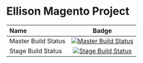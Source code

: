 Ellison Magento Project
===

| Name                | Badge |
|:--------------------|:-----:|
| Master Build Status | [![Master Build Status](https://magnum.travis-ci.com/separationdegrees/ellison.svg?token=uQoRSLdtJ4xGJxCSdueo&branch=master)](https://magnum.travis-ci.com/separationdegrees/ellison) |
| Stage Build Status  | [![Stage Build Status](https://magnum.travis-ci.com/separationdegrees/ellison.svg?token=uQoRSLdtJ4xGJxCSdueo&branch=stage)](https://magnum.travis-ci.com/separationdegrees/ellison) |

